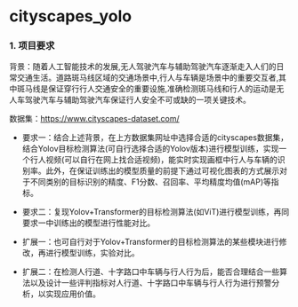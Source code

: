 # cityscapes_yolo
### 1. 项目要求

背景：随着人工智能技术的发展,无人驾驶汽车与辅助驾驶汽车逐渐走入人们的日常交通生活。道路斑马线区域的交通场景中,行人与车辆是场景中的重要交互者,其中斑马线是保证穿行行人交通安全的重要设施,准确检测斑马线和行人的运动是无人车驾驶汽车与辅助驾驶汽车保证行人安全不可或缺的一项关键技术。

数据集：https://www.cityscapes-dataset.com/

- 要求一：结合上述背景，在上方数据集网址中选择合适的cityscapes数据集，结合Yolov目标检测算法(可自行选择合适的Yolov版本)进行模型训练，实现一个行人视频(可以自行在网上找合适视频)，能实时实现画框中行人与车辆的识别率。此外，在保证训练出的模型质量的前提下通过可视化图表的方式展示对于不同类别的目标识别的精度、F1分数、召回率、平均精度均值(mAP)等指标。

- 要求二：复现Yolov+Transformer的目标检测算法(如ViT)进行模型训练，再同要求一中训练出的模型进行性能对比。

- 扩展一：也可自行对于Yolov+Transformer的目标检测算法的某些模块进行修改，再进行模型训练，实验对比。

- 扩展二：在检测人行道、十字路口中车辆与行人行为后，能否合理结合一些算法以及设计一些评判指标对人行道、十字路口中车辆与行人行为进行预警分析，以实现应用价值。
